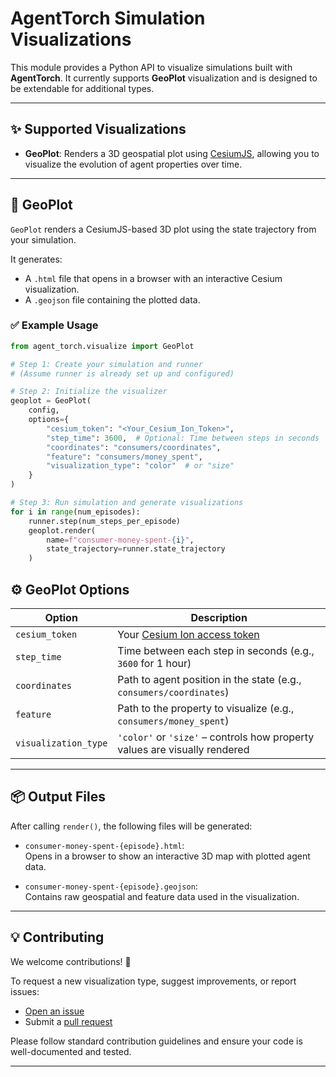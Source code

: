 # AgentTorch Simulation Visualizations

This module provides a Python API to visualize simulations built with **AgentTorch**. It currently supports **GeoPlot** visualization and is designed to be extendable for additional types.

---

## ✨ Supported Visualizations

- **GeoPlot**: Renders a 3D geospatial plot using [CesiumJS](https://cesium.com/cesiumjs/), allowing you to visualize the evolution of agent properties over time.

---

## 📍 GeoPlot

`GeoPlot` renders a CesiumJS-based 3D plot using the state trajectory from your simulation.

It generates:
- A `.html` file that opens in a browser with an interactive Cesium visualization.
- A `.geojson` file containing the plotted data.

### ✅ Example Usage

```python
from agent_torch.visualize import GeoPlot

# Step 1: Create your simulation and runner
# (Assume runner is already set up and configured)

# Step 2: Initialize the visualizer
geoplot = GeoPlot(
    config,
    options={
        "cesium_token": "<Your_Cesium_Ion_Token>",
        "step_time": 3600,  # Optional: Time between steps in seconds
        "coordinates": "consumers/coordinates",
        "feature": "consumers/money_spent",
        "visualization_type": "color"  # or "size"
    }
)

# Step 3: Run simulation and generate visualizations
for i in range(num_episodes):
    runner.step(num_steps_per_episode)
    geoplot.render(
        name=f"consumer-money-spent-{i}",
        state_trajectory=runner.state_trajectory
    )
```

## ⚙️ GeoPlot Options

| Option               | Description                                                                 |
|----------------------|-----------------------------------------------------------------------------|
| `cesium_token`       | Your [Cesium Ion access token](https://cesium.com/ion/)                     |
| `step_time`          | Time between each step in seconds (e.g., `3600` for 1 hour)                 |
| `coordinates`        | Path to agent position in the state (e.g., `consumers/coordinates`)         |
| `feature`            | Path to the property to visualize (e.g., `consumers/money_spent`)           |
| `visualization_type` | `'color'` or `'size'` – controls how property values are visually rendered  |

---

## 📦 Output Files

After calling `render()`, the following files will be generated:

- `consumer-money-spent-{episode}.html`:  
  Opens in a browser to show an interactive 3D map with plotted agent data.

- `consumer-money-spent-{episode}.geojson`:  
  Contains raw geospatial and feature data used in the visualization.

---

## 💡 Contributing

We welcome contributions! 🎉

To request a new visualization type, suggest improvements, or report issues:

- [Open an issue](https://github.com/your-repo/issues)
- Submit a [pull request](https://github.com/your-repo/pulls)

Please follow standard contribution guidelines and ensure your code is well-documented and tested.

---
